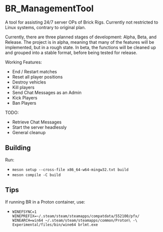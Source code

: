 # BR_ManagementTool

A tool for assisting 24/7 server OPs of Brick Rigs. Currently not restricted to Linux systems, contrary to original plan.

Currently, there are three planned stages of development: Alpha, Beta, and Release. The project is in alpha, meaning that many of the features will be implemented, but in a rough state. In beta, the functions will be cleaned up and grouped into a stable format, before being tested for release.

Working Features:
- End / Restart matches
- Reset all player positions
- Destroy vehicles
- Kill players
- Send Chat Messages as an Admin
- Kick Players
- Ban Players

TODO:
- Retrieve Chat Messages
- Start the server headlessly
- General cleanup

## Building
Run:
- `meson setup --cross-file x86_64-w64-mingw32.txt build`
- `meson compile -C build`

## Tips
If running BR in a Proton container, use:
- `WINEFSYNC=1 WINEPREFIX=~/.steam/steam/steamapps/compatdata/552100/pfx/ WINEARCH=win64 ~/.steam/steam/steamapps/common/Proton\ -\ Experimental/files/bin/wine64 brlmt.exe`
